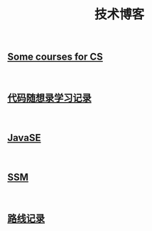 <div align="center">
    <h1>技术博客</h1>
</div>
<br>
<h2><a href="./tech/courses.html">Some courses for CS</a></h2>
<br>
<h2><a href="{% post_url tech/2023-11-07-exer-dmxsl %}">代码随想录学习记录</a></h2>
<br>
<h2><a href="./tech/javase.html">JavaSE</a></h2>
<br>
<h2><a href="./tech/SSM.html">SSM</a></h2>
<br>
<!-- <h2><a href="./tech/blog.html">基于 Java 的个人博客系统搭建过程学习记录</a></h2> -->
<h2><a href="{% post_url tech/2023-11-15-javapath %}">路线记录</a></h2>
